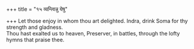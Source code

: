 +++
title = "१५ व्यन्त्विन्नु येषु"

+++
Let those enjoy in whom thou art delighted. Indra, drink Soma for thy strength and gladness.  
     Thou hast exalted us to heaven, Preserver, in battles, through the lofty hymns that praise thee.